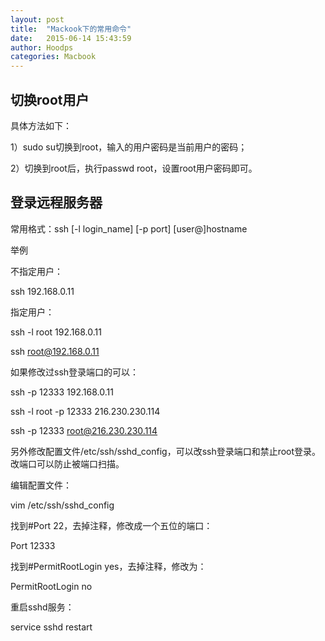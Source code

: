 ```yaml
---
layout: post
title:  "Mackook下的常用命令"
date:   2015-06-14 15:43:59
author: Hoodps
categories: Macbook
---
```


## 切换root用户
具体方法如下：

1）sudo su切换到root，输入的用户密码是当前用户的密码；

2）切换到root后，执行passwd root，设置root用户密码即可。

## 登录远程服务器

常用格式：ssh [-l login_name] [-p port] [user@]hostname

举例
 
不指定用户：
 
ssh 192.168.0.11
 
指定用户：
 
ssh -l root 192.168.0.11
 
ssh root@192.168.0.11
 
如果修改过ssh登录端口的可以：
 
ssh -p 12333 192.168.0.11
 
ssh -l root -p 12333 216.230.230.114
 
ssh -p 12333 root@216.230.230.114
 
另外修改配置文件/etc/ssh/sshd_config，可以改ssh登录端口和禁止root登录。改端口可以防止被端口扫描。
 
编辑配置文件：
 
vim /etc/ssh/sshd_config
 
找到#Port 22，去掉注释，修改成一个五位的端口：
 
Port 12333
 
找到#PermitRootLogin yes，去掉注释，修改为：
 
PermitRootLogin no
 
重启sshd服务：
 
service sshd restart



